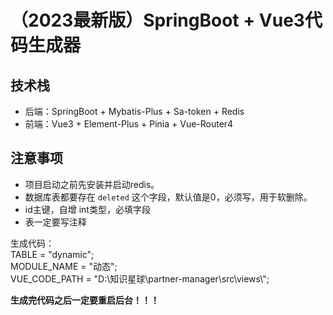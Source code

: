 # （2023最新版）SpringBoot + Vue3代码生成器

## 技术栈
- 后端：SpringBoot + Mybatis-Plus + Sa-token + Redis
- 前端：Vue3 + Element-Plus + Pinia + Vue-Router4

## 注意事项
- 项目启动之前先安装并启动redis。
- 数据库表都要存在 `deleted` 这个字段，默认值是0，必须写，用于软删除。
- id主键，自增 int类型，必填字段
- 表一定要写注释

生成代码：  
TABLE = "dynamic";  
MODULE_NAME = "动态";  
VUE_CODE_PATH = "D:\\知识星球\\partner-manager\\src\\views\\";

**生成完代码之后一定要重启后台！！！**
